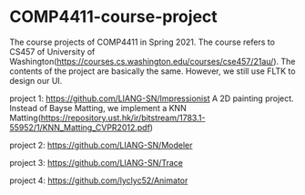 # COMP4411-course-project
The course projects of COMP4411 in Spring 2021. 
The course refers to CS457 of University of Washington(https://courses.cs.washington.edu/courses/cse457/21au/). The contents of the project are basically the same.
However, we still use FLTK to design our UI.

project 1: https://github.com/LIANG-SN/Impressionist
A 2D painting project. Instead of Bayse Matting, we implement a KNN Matting(https://repository.ust.hk/ir/bitstream/1783.1-55952/1/KNN_Matting_CVPR2012.pdf)

project 2: https://github.com/LIANG-SN/Modeler

project 3: https://github.com/LIANG-SN/Trace

project 4: https://github.com/lyclyc52/Animator




